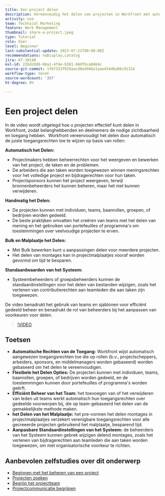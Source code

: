 ```yaml
---
title: Een project delen
description: Vereenvoudig het delen van projecten in Workfront met automatische toegangsrechten, flexibele opties, teamgebaseerd beheer, sjabloon delen en aanpasbare systeemstandaardwaarden voor gestroomlijnde samenwerking.
activity: use
team: Technical Marketing
feature: Work Management
thumbnail: share-a-project.jpeg
type: Tutorial
role: User
level: Beginner
last-substantial-update: 2023-07-21T00:00:00Z
recommendations: noDisplay,catalog
jira: KT-10148
exl-id: 22bd2dd6-68a1-4f4e-b581-66dfbca0464c
source-git-commit: 1f6f333f919aacd8ed94ba1aae434d8a80c91314
workflow-type: tm+mt
source-wordcount: '357'
ht-degree: 0%

---
```


# Een project delen

In de video wordt uitgelegd hoe u projecten effectief kunt delen in Workfront, zodat belanghebbenden en deelnemers de nodige zichtbaarheid en toegang hebben. &#x200B; Workfront vereenvoudigt het delen door automatisch de juiste toegangsrechten toe te wijzen op basis van rollen:

**Automatisch het Delen:**
* Projectmakers hebben beheerrechten voor het weergeven en bewerken van het project, de taken en de problemen.
* De arbeiders die aan taken worden toegewezen winnen meningsrechten voor het volledige project en bijdragerechten voor hun taken.
* Projectsponsors kunnen het project weergeven, terwijl bronnenbeheerders het kunnen beheren, maar het niet kunnen verwijderen.

**Handmatig het Delen:**
* De projecten kunnen met individuen, teams, baanrollen, groepen, of bedrijven worden gedeeld.
* De beste praktijken omvatten het creëren van teams met het delen van mening en het gebruiken van portefeuilles of programma&#39;s om toestemmingen over veelvoudige projecten te erven.

**Bulk en Malplaatje het Delen:**
* Met Bulk bewerken kunt u aanpassingen delen voor meerdere projecten. &#x200B;
* Het delen van montages kan in projectmalplaatjes vooraf worden gevormd om tijd te besparen. &#x200B;

**Standaardwaarden van het Systeem:**
* Systeembeheerders of groepsbeheerders kunnen de standaardinstellingen voor het delen van bestanden wijzigen, zoals het verlenen van contributierechten aan teamleden die aan taken zijn toegewezen.

De video benadrukt het gebruik van teams en sjablonen voor efficiënt gedeeld beheer en benadrukt de rol van beheerders bij het aanpassen van voorkeuren voor delen.

>[!VIDEO](https://video.tv.adobe.com/v/3428970/?quality=12&learn=on&enablevpops&captions=dut)

## Toetsen

* **Automatische Rechten van de Toegang:** Workfront wijst automatisch aangewezen toegangsrechten toe die op rollen (b.v., projectscheppers, arbeiders, sponsors, en middelmanagers worden gebaseerd) worden gebaseerd om het delen te vereenvoudigen. &#x200B;
* **Flexibele het Delen Opties:** De projecten kunnen met individuen, teams, baanrollen, groepen, of bedrijven worden gedeeld, en de toestemmingen kunnen door portefeuilles of programma&#39;s worden geërft. &#x200B;
* **Efficiënt Beheer van het Team:** het toevoegen van of het verwijderen van leden uit teams werkt automatisch hun toegangsrechten over gedeelde voorwerpen bij, die op team-gebaseerd het delen van de gemakkelijkste methode maken. &#x200B;
* **het Delen van het Malplaatje:** het pre-vormen het delen montages in projectmalplaatjes verzekert verenigbare toegangsrechten voor alle gecreeerde projecten gebruikend het malplaatje, besparend tijd. &#x200B;
* **Aanpasbare Standaardinstellingen van het Systeem:** de beheerders van het Systeem kunnen gebrek wijzigen delend montages, zoals het verlenen van bijdragerechten aan teamleden die aan taken worden toegewezen, om met organisatorische voorkeur te richten. &#x200B;


## Aanbevolen zelfstudies over dit onderwerp

* [Beginnen met het beheren van een project](/help/manage-work/projects/getting-started-manage-a-project.md)
* [Projecten zoeken](/help/manage-work/projects/find-projects.md)
* [Begrijp het projectteam](/help/manage-work/projects/understand-the-project-team.md)
* [Projectcommunicatie begrijpen](/help/manage-work/projects/understand-project-communication.md)

